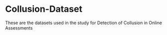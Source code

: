 # Collusion-Dataset
These are the datasets used in the study for Detection of Collusion in Online Assessments
